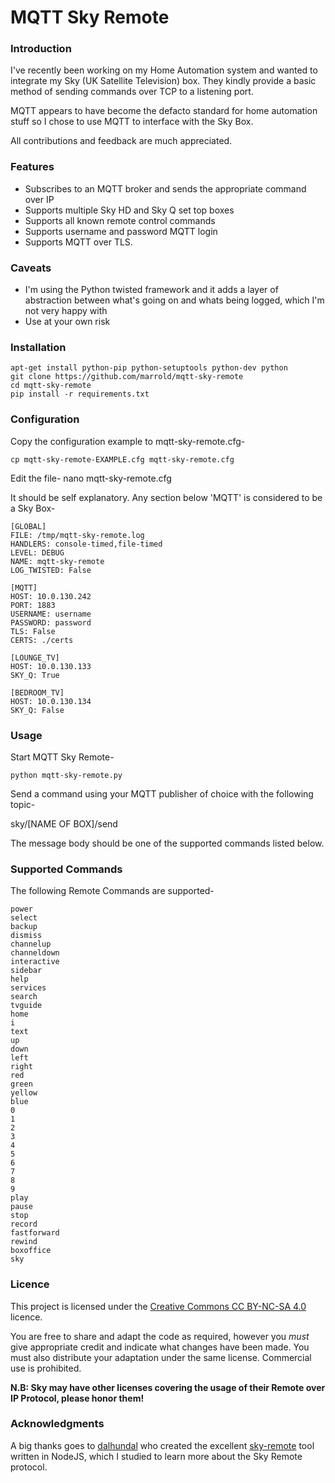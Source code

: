 # MQTT Sky Remote


### Introduction

I've recently been working on my Home Automation system and wanted to integrate my Sky (UK Satellite Television) box. They kindly provide a basic method of sending commands over TCP to a listening port.

MQTT appears to have become the defacto standard for home automation stuff so I chose to use MQTT to interface with the Sky Box. 

All contributions and feedback are much appreciated.

### Features

* Subscribes to an MQTT broker and sends the appropriate command over IP
* Supports multiple Sky HD and Sky Q set top boxes
* Supports all known remote control commands
* Supports username and password MQTT login
* Supports MQTT over TLS.

### Caveats

* I'm using the Python twisted framework and it adds a layer of abstraction between what's going on and whats being logged, which I'm not very happy with
* Use at your own risk

### Installation

    apt-get install python-pip python-setuptools python-dev python
    git clone https://github.com/marrold/mqtt-sky-remote
    cd mqtt-sky-remote
    pip install -r requirements.txt
    
### Configuration

Copy the configuration example to mqtt-sky-remote.cfg-

    cp mqtt-sky-remote-EXAMPLE.cfg mqtt-sky-remote.cfg
    
Edit the file-
    nano mqtt-sky-remote.cfg

It should be self explanatory. Any section below 'MQTT' is considered to be a Sky Box- 

    [GLOBAL]
    FILE: /tmp/mqtt-sky-remote.log
    HANDLERS: console-timed,file-timed
    LEVEL: DEBUG
    NAME: mqtt-sky-remote
    LOG_TWISTED: False
    
    [MQTT]
    HOST: 10.0.130.242
    PORT: 1883
    USERNAME: username
    PASSWORD: password
    TLS: False
    CERTS: ./certs
    
    [LOUNGE_TV]
    HOST: 10.0.130.133
    SKY_Q: True
    
    [BEDROOM_TV]
    HOST: 10.0.130.134
    SKY_Q: False
    
### Usage

Start MQTT Sky Remote-

    python mqtt-sky-remote.py

Send a command using your MQTT publisher of choice with the following topic-

   sky/[NAME OF BOX]/send

The message body should be one of the supported commands listed below.

### Supported Commands

The following Remote Commands are supported-

    power
    select
    backup
    dismiss
    channelup
    channeldown
    interactive
    sidebar
    help
    services
    search
    tvguide
    home
    i
    text
    up
    down
    left
    right
    red
    green
    yellow
    blue
    0
    1
    2
    3
    4
    5
    6
    7
    8
    9
    play
    pause
    stop
    record
    fastforward
    rewind
    boxoffice
    sky

### Licence

This project is licensed under the [Creative Commons CC BY-NC-SA 4.0](https://creativecommons.org/licenses/by-nc-sa/4.0/) licence.

You are free to share and adapt the code as required, however you *must* give appropriate credit and indicate what changes have been made. You must also distribute your adaptation under the same license. Commercial use is prohibited.

**N.B: Sky may have other licenses covering the usage of their Remote over IP Protocol, please honor them!**

### Acknowledgments

  A big thanks goes to [dalhundal](https://github.com/dalhundal) who created the excellent [sky-remote](https://github.com/dalhundal/sky-remote) tool written in NodeJS, which I studied to learn more about the Sky Remote protocol.
